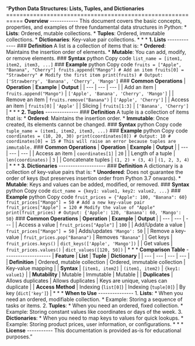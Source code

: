“**Python Data Structures: Lists, Tuples, and Dictionaries** =========================================================== **Overview** ------------ This document covers the basic concepts, properties, and examples of three fundamental data structures in Python: * **Lists**: Ordered, mutable collections. * **Tuples**: Ordered, immutable collections. * **Dictionaries**: Key-value pair collections. * * * **1\. Lists** ------------- ### **Definition** A list is a collection of items that is: * **Ordered**: Maintains the insertion order of elements. * **Mutable**: You can add, modify, or remove elements. ### **Syntax** python Copy code `list_name = [item1, item2, item3, ...]` ### **Example** python Copy code `fruits = ["Apple", "Banana", "Cherry"] fruits.append("Mango") # Add an item fruits[0] = "Strawberry" # Modify the first item print(fruits) # Output: ['Strawberry', 'Banana', 'Cherry', 'Mango']` ### **Common Operations** | **Operation** | **Example** | **Output** | | --- | --- | --- | | Add an item | `fruits.append("Mango")` | `['Apple', 'Banana', 'Cherry', 'Mango']` | | Remove an item | `fruits.remove("Banana")` | `['Apple', 'Cherry']` | | Access an item | `fruits[0]` | `'Apple'` | | Slicing | `fruits[1:3]` | `['Banana', 'Cherry']` | * * * **2\. Tuples** -------------- ### **Definition** A tuple is a collection of items that is: * **Ordered**: Maintains the insertion order. * **Immutable**: Once created, its elements cannot be changed. ### **Syntax** python Copy code `tuple_name = (item1, item2, item3, ...)` ### **Example** python Copy code `coordinates = (10, 20, 30) print(coordinates[0]) # Output: 10 # coordinates[0] = 15 # This will raise an error because tuples are immutable.` ### **Common Operations** | **Operation** | **Example** | **Output** | | --- | --- | --- | | Access an item | `coordinates[1]` | `20` | | Length of a tuple | `len(coordinates)` | `3` | | Concatenate tuples | `(1, 2) + (3, 4)` | `(1, 2, 3, 4)` | * * * **3\. Dictionaries** -------------------- ### **Definition** A dictionary is a collection of key-value pairs that is: * **Unordered**: Does not guarantee the order of keys (but preserves insertion order from Python 3.7 onwards). * **Mutable**: Keys and values can be added, modified, or removed. ### **Syntax** python Copy code `dict_name = {key1: value1, key2: value2, ...}` ### **Example** python Copy code `fruit_prices = {"Apple": 100, "Banana": 60} fruit_prices["Mango"] = 50 # Add a new key-value pair fruit_prices["Apple"] = 120 # Modify the value of "Apple" print(fruit_prices) # Output: {'Apple': 120, 'Banana': 60, 'Mango': 50}` ### **Common Operations** | **Operation** | **Example** | **Output** | | --- | --- | --- | | Access a value | `fruit_prices["Apple"]` | `100` | | Add/Update a value | `fruit_prices["Mango"] = 50` | Adds/updates `'Mango': 50` | | Remove a key-value | `fruit_prices.pop("Banana")` | Removes `"Banana"` | | Get keys | `fruit_prices.keys()` | `dict_keys(['Apple', 'Mango'])` | | Get values | `fruit_prices.values()` | `dict_values([120, 50])` | * * * **Comparison Table** -------------------- | **Feature** | **List** | **Tuple** | **Dictionary** | | --- | --- | --- | --- | | **Definition** | Ordered, mutable collection | Ordered, immutable collection | Key-value mapping | | **Syntax** | `[item1, item2]` | `(item1, item2)` | `{key1: value1}` | | **Mutability** | Mutable | Immutable | Mutable | | **Duplicates** | Allows duplicates | Allows duplicates | Keys are unique, values can duplicate | | **Access Method** | Indexing (`list[0]`) | Indexing (`tuple[0]`) | By key (`dict['key']`) | * * * **When to Use** --------------- 1. **Lists**: * When you need an ordered, modifiable collection. * Example: Storing a sequence of tasks or items. 2. **Tuples**: * When you need an ordered, fixed collection. * Example: Storing constant values like coordinates or days of the week. 3. **Dictionaries**: * When you need to map keys to values for quick lookups. * Example: Storing product prices, user information, or configurations. * * * **License** ----------- This documentation is provided as-is for educational purposes.”





